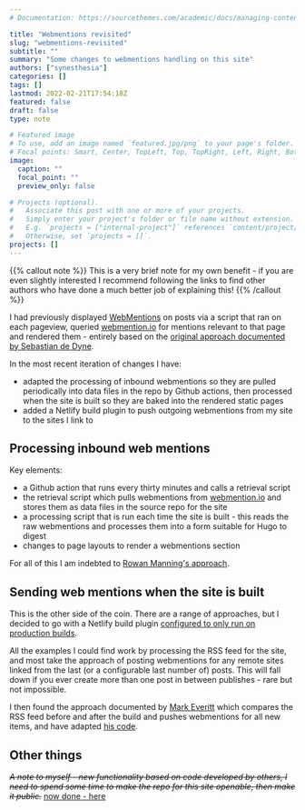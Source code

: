 ```yaml
---
# Documentation: https://sourcethemes.com/academic/docs/managing-content/

title: "Webmentions revisited"
slug: "webmentions-revisited"
subtitle: ""
summary: "Some changes to webmentions handling on this site"
authors: ["synesthesia"]
categories: []
tags: []
lastmod: 2022-02-21T17:54:18Z
featured: false
draft: false
type: note

# Featured image
# To use, add an image named `featured.jpg/png` to your page's folder.
# Focal points: Smart, Center, TopLeft, Top, TopRight, Left, Right, BottomLeft, Bottom, BottomRight.
image:
  caption: ""
  focal_point: ""
  preview_only: false

# Projects (optional).
#   Associate this post with one or more of your projects.
#   Simply enter your project's folder or file name without extension.
#   E.g. `projects = ["internal-project"]` references `content/project/deep-learning/index.md`.
#   Otherwise, set `projects = []`.
projects: []
---
```

{{% callout note %}}
This is a very brief note for my own benefit - if you are even slightly interested I recommend following the links to find other authors who have done a much better job of explaining this!
{{% /callout %}}

I had previously displayed [WebMentions](https://indieweb.org/Webmention#History) on posts via a script that ran on each pageview, queried [webmention.io](https://webmention.io/) for mentions relevant to that page and rendered them - entirely based on the [original approach documented by Sebastian de Dyne](https://sebastiandedeyne.com/adding-webmentions-to-my-blog/).

In the most recent iteration of changes I have:

- adapted the processing of inbound webmentions so they are pulled periodically into data files in the repo by Github actions, then processed when the site is built so they are baked into the rendered static pages
- added a Netlify build plugin to push outgoing webmentions from my site to the sites I link to

## Processing inbound web mentions

Key elements:
- a Github action that runs every thirty minutes and calls a retrieval script
- the retrieval script which pulls webmentions from [webmention.io](https://webmention.io/) and stores them as data files in the source repo for the site
- a processing script that is run each time the site is built - this reads the raw webmentions and processes them into a form suitable for Hugo to digest
- changes to page layouts to render a webmentions section

For all of this I am indebted to [Rowan Manning's approach](https://rowanmanning.com/posts/webmentions-for-your-static-site/).

## Sending web mentions when the site is built

This is the other side of the coin. There are a range of approaches, but I decided to go with a Netlify build plugin [configured to only run on production builds](https://www.netlify.com/blog/2021/05/06/now-available-configure-build-plugins-by-deploy-context/).

All the examples I could find work by processing the RSS feed for the site, and most take the approach of posting webmentions for any remote sites linked from the last (or a configurable last number of) posts. This will fall down if you ever create more than one post in between publishes - rare but not impossible.

I then found the approach documented by [Mark Everitt](https://qubyte.codes/blog/dispatching-webmentions-with-a-netlify-build-plugin) which compares the RSS feed before and after the build and pushes webmentions for all new items, and have adapted [his code](https://github.com/qubyte/qubyte-codes/tree/main/plugins/dispatch-webmentions).


## Other things

~~_A note to myself - new functionality based on code developed by others, I need to spend some time to make the repo for this site openable, then make it public._~~
<ins>now done - [here](https://github.com/synesthesia/site2019)</ins>
